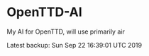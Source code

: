 # OpenTTD-AI
My AI for OpenTTD, will use primarily air

Latest backup: Sun Sep 22 16:39:01 UTC 2019
